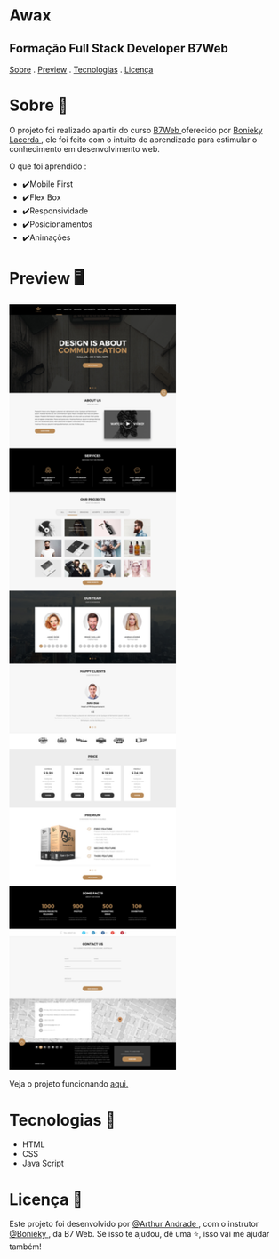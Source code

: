 <h1>Awax</h1>

<h2>Formação Full Stack Developer B7Web</h2>

<p>
<a href="#Sobre">Sobre</a> . 
<a href="#Preview">Preview</a> . 
<a href="#Tecnologias">Tecnologias</a> . 
<a href="#Licença">Licença</a> 
</p>

# Sobre 📖
<p> O projeto foi realizado apartir do curso <a href="https://b7web.com.br/fullstack/"> B7Web </a> oferecido por           <a href="https://www.instagram.com/bonieky/"> Bonieky Lacerda </a>, ele foi feito com o intuito de aprendizado para estimular o conhecimento em desenvolvimento web.</p>

<p>O que foi aprendido : </p>
<ul>
    <li>✔️Mobile First</li>
    <li>✔️Flex Box</li>
    <li>✔️Responsividade</li>
    <li>✔️Posicionamentos</li>
    <li>✔️Animações</li>
</ul>


# Preview 🖥️

<img src ="layout/LAYOUT_DESKTOP.jpg"  heigth="300" width="300"  />

Veja o projeto funcionando <a href="arthurfernandes-awax.netlify.app"> aqui.</a>

# Tecnologias 🚀

<ul>
<li>HTML</li>
<li>CSS</li>
<li>Java Script</li>
</ul>

# Licença 📝
Este projeto foi desenvolvido  por <a href="https://www.instagram.com/arthurandrade07/"> @Arthur Andrade </a>, com o instrutor <a href="https://www.instagram.com/bonieky/"> @Bonieky </a>, da B7 Web.
Se isso te ajudou, dê uma ⭐, isso vai me ajudar também!
